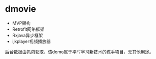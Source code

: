 # dmovie

* MVP架构
* Retrofit网络框架
* Rxjava异步框架
* ijkplayer视频播放器

后台数据由抓包获取，该demo属于平时学习新技术的练手项目，无其他用途。
